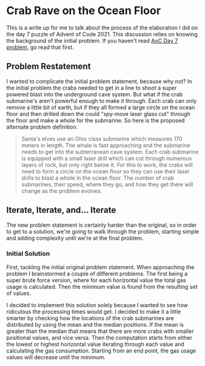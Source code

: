 # Crab Rave on the Ocean Floor

This is a write up for me to talk about the process of the elaboration I did on the day 7 puzzle of Advent of Code 2021. This discussion relies on knowing the background of the initial problem. If you haven't read [AoC Day 7 problem](https://adventofcode.com/2021/day/7), go read that first.

## Problem Restatement

I wanted to complicate the initial problem statement, because why not? In the initial problem the crabs needed to get in a line to shoot a super powered blast into the underground cave system. But what if the crab submarine's aren't powerful enough to make it through. Each crab can only remove a little bit of earth, but if they all formed a large circle on the ocean floor and then drilled down the could "spy-move laser glass cut" through the floor and make a whole for the submarine. So here is the proposed alternate problem definition.

> Santa's elves use an Ohio class submarine which measures 170 meters in length. The whale is fast approaching and the submarine needs to get into the subterranean cave system. Each crab submarine is equipped with a small laser drill which can cut through numerous layers of rock, but only right below it. For this to work, the crabs will need to form a circle on the ocean floor so they can use their laser drills to blast a whole in the ocean floor. The number of crab submarines, their speed, where they go, and how they get there will change as the problem evolves.

## Iterate, Iterate, and... Iterate

The new problem statement is certainly harder than the original, so in order to get to a solution, we're going to walk through the problem, starting simple and adding complexity until we're at the final problem.

### Initial Solution

First, tackling the initial original problem statement. When approaching the problem I brainstormed a couple of different problems. The first being a super brute force version, where for each horizontal value the total gas usage is calculated. Then the minimum value is found from the resulting set of values.

I decided to implement this solution solely because I wanted to see how ridiculous the processing times would get. I decided to make it a little smarter by checking how the locations of the crab submarines are distributed by using the mean and the median positions. If the mean is greater than the median that means that there are more crabs with smaller positional values, and vice versa. Then the computation starts from either the lowest or highest horizontal value iterating through each value and calculating the gas consumption. Starting from an end point, the gas usage values will decrease until the minimum.
